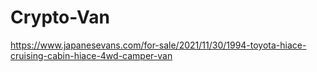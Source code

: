 # Crypto-Van
https://www.japanesevans.com/for-sale/2021/11/30/1994-toyota-hiace-cruising-cabin-hiace-4wd-camper-van

